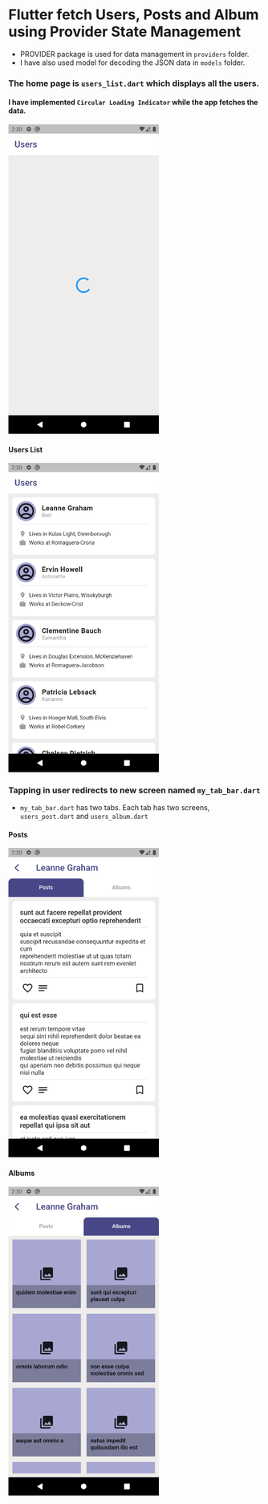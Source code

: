 # Flutter fetch Users, Posts and Album using Provider State Management

- PROVIDER package is used for data management in ```providers``` folder.
- I have also used model for decoding the JSON data in ```models``` folder.

### The home page is ```users_list.dart``` which displays all the users.
#### I have implemented ```Circular Loading Indicator``` while the app fetches the data.
<img src="screenshots/1.png" width="300">

#### Users List
<img src="screenshots/2.png" width="300">

### Tapping in user redirects to new screen named ```my_tab_bar.dart```
- ``my_tab_bar.dart`` has two tabs. Each tab has two screens, ```users_post.dart``` and ```users_album.dart```
#### Posts
<img src="screenshots/3.png" width="300">

#### Albums
<img src="screenshots/4.png" width="300">
